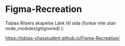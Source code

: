 # Figma-Recreation

Tobias Riisers skapelse
Länk till sida (funkar inte utan node_modules(gitignored) ):

https://tobias-chasstudent.github.io/Figma-Recreation/
